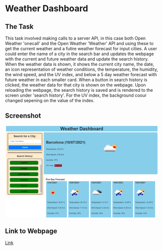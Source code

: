 # Weather Dashboard

## The Task

This task involved making calls to a server API, in this case both Open Weather 'onecall' and the Open Weather 'Weather' API and using these to get the current weather and a futire weather forecast for input cities. A user could enter the name of a city in the search bar and updates the webpage with the current and future weather data and update the search history. When the weather data is shown, it shows the current city name, the date, an icon representation of weather conditions, the temperature, the humidity, the wind speed, and the UV index, and below a 5 day weather forecast with future weather in each smaller card. When a button in search history is clicked, the weather data for that city is shown on the webpage. Upon reloading the webpage, the search history is saved and is rendered to the screen under 'search history'. For the UV index, the background coour changed sepening on the value of the index.

## Screenshot

![Screenshot](./assets/Weather-Dashboard.png)

## Link to Webpage 

[Link](https://kevinjr1998.github.io/Weather_Dashboard/)
